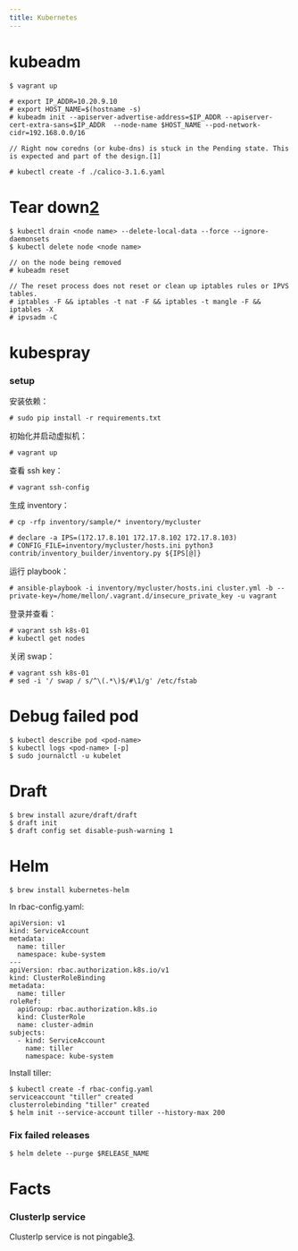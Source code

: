 ```yaml
---
title: Kubernetes
---
```


kubeadm
=======

    $ vagrant up

    # export IP_ADDR=10.20.9.10
    # export HOST_NAME=$(hostname -s)
    # kubeadm init --apiserver-advertise-address=$IP_ADDR --apiserver-cert-extra-sans=$IP_ADDR  --node-name $HOST_NAME --pod-network-cidr=192.168.0.0/16
    
    // Right now coredns (or kube-dns) is stuck in the Pending state. This is expected and part of the design.[1]

    # kubectl create -f ./calico-3.1.6.yaml

Tear down[2]
============

    $ kubectl drain <node name> --delete-local-data --force --ignore-daemonsets
    $ kubectl delete node <node name>

    // on the node being removed
    # kubeadm reset

    // The reset process does not reset or clean up iptables rules or IPVS tables.
    # iptables -F && iptables -t nat -F && iptables -t mangle -F && iptables -X
    # ipvsadm -C

kubespray
=========

### setup

安装依赖：

    # sudo pip install -r requirements.txt

初始化并启动虚拟机：

    # vagrant up

查看 ssh key：

    # vagrant ssh-config

生成 inventory：

    # cp -rfp inventory/sample/* inventory/mycluster

    # declare -a IPS=(172.17.8.101 172.17.8.102 172.17.8.103)
    # CONFIG_FILE=inventory/mycluster/hosts.ini python3 contrib/inventory_builder/inventory.py ${IPS[@]}

运行 playbook：

    # ansible-playbook -i inventory/mycluster/hosts.ini cluster.yml -b --private-key=/home/mellon/.vagrant.d/insecure_private_key -u vagrant

登录并查看：

    # vagrant ssh k8s-01
    # kubectl get nodes

关闭 swap：

    # vagrant ssh k8s-01
    # sed -i '/ swap / s/^\(.*\)$/#\1/g' /etc/fstab


Debug failed pod
=================

    $ kubectl describe pod <pod-name>
    $ kubectl logs <pod-name> [-p]
    $ sudo journalctl -u kubelet


Draft
=====

    $ brew install azure/draft/draft
    $ draft init
    $ draft config set disable-push-warning 1

Helm
=====

    $ brew install kubernetes-helm

In rbac-config.yaml:

    apiVersion: v1
    kind: ServiceAccount
    metadata:
      name: tiller
      namespace: kube-system
    ---
    apiVersion: rbac.authorization.k8s.io/v1
    kind: ClusterRoleBinding
    metadata:
      name: tiller
    roleRef:
      apiGroup: rbac.authorization.k8s.io
      kind: ClusterRole
      name: cluster-admin
    subjects:
      - kind: ServiceAccount
        name: tiller
        namespace: kube-system

Install tiller:

    $ kubectl create -f rbac-config.yaml
    serviceaccount "tiller" created
    clusterrolebinding "tiller" created
    $ helm init --service-account tiller --history-max 200

### Fix failed releases

    $ helm delete --purge $RELEASE_NAME

Facts
======

### ClusterIp service

ClusterIp service is not pingable[3].

[1]: https://kubernetes.io/docs/setup/independent/troubleshooting-kubeadm/#coredns-or-kube-dns-is-stuck-in-the-pending-state
[2]: https://kubernetes.io/docs/setup/independent/create-cluster-kubeadm/#tear-down
[3]: http://dockone.io/question/1433